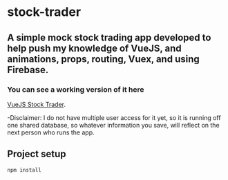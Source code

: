 # stock-trader

## A simple mock stock trading app developed to help push my knowledge of VueJS, and animations, props, routing, Vuex, and using Firebase.

### You can see a working version of it here
[VueJS Stock Trader]('https://stock-trader-vuejs-app.herokuapp.com/).

-Disclaimer: I do not have multiple user access for it yet, so it is running off one shared database, so whatever information you save, will reflect on the next person who runs the app.

## Project setup
```
npm install
```

